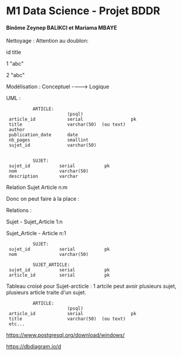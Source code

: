 # M1 Data Science - Projet BDDR

#### Binôme Zeynep BALIKCI et Mariama MBAYE


Nettoyage : Attention au doublon:

id     title

1      "abc"

2      "abc"


Modélisation : Conceptuel ----> Logique


UML :

              ARTICLE:          
                           (psql)                 
     article_id            serial                  pk
     title                 varchar(50)  (ou text)  
     author                                       
     publication_date      date                    
     nb_pages              smallint                
     sujet_id              varchar(50)             


              SUJET:                          
     sujet_id           serial           pk
     nom                varchar(50) 
     description        varchar
  
Relation Sujet Article n:m

Donc on peut faire à la place :

Relations :

Sujet - Sujet_Article 1:n

Sujet_Article - Article n:1



              SUJET:                          
     sujet_id           serial           pk
     nom                varchar(50)   

              SUJET_ARTICLE:                          
     sujet_id           serial           pk
     article_id         serial           pk
     
Tableau croisé pour Sujet-arcticle : 1 artcile peut avoir plusieurs sujet, plusieurs article traite d'un sujet.

              ARTICLE:                          
                           (psql)                 
     article_id            serial                  pk
     title                 varchar(50)  (ou text) 
     etc...




https://www.postgresql.org/download/windows/

https://dbdiagram.io/d
